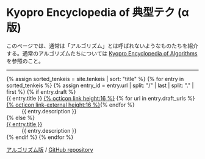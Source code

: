 # Kyopro Encyclopedia of 典型テク (α版)

このページでは、通常は「アルゴリズム」とは呼ばれないようなものたちを紹介する。通常のアルゴリズムたちについては [Kyopro Encyclopedia of Algorithms](../) を参照のこと。

<hr>

<dl>
{% assign sorted_tenkeis = site.tenkeis | sort: "title" %}
{% for entry in sorted_tenkeis %}
   {% assign entry_id = entry.url | split: "/" | last | split: "." | first %}
   {% if entry.draft %}
       <dt id="{{ entry_id }}">
            {{ entry.title }}
            <a href="#{{ entry_id }}" class="draft-link">{% octicon link height:16 %}</a>
            {% for url in entry.draft_urls %} <a href="{{ url }}" class="link-external">{% octicon link-external height:16 %}</a>{% endfor %}
       </dt>
       <dd>{{ entry.description }}</dd>
   {% else %}
       <dt><a href="{{ entry.url | relative_url }}">{{ entry.title }}</a></dt>
       <dd>{{ entry.description }}</dd>
   {% endif %}
{% endfor %}
</dl>

<div class="footer-links">
    <a href="{{ "/" | relative_url }}">アルゴリズム版</a> /
    <a href="{{ site.github.repository_url }}">GitHub repository</a>
</div>
